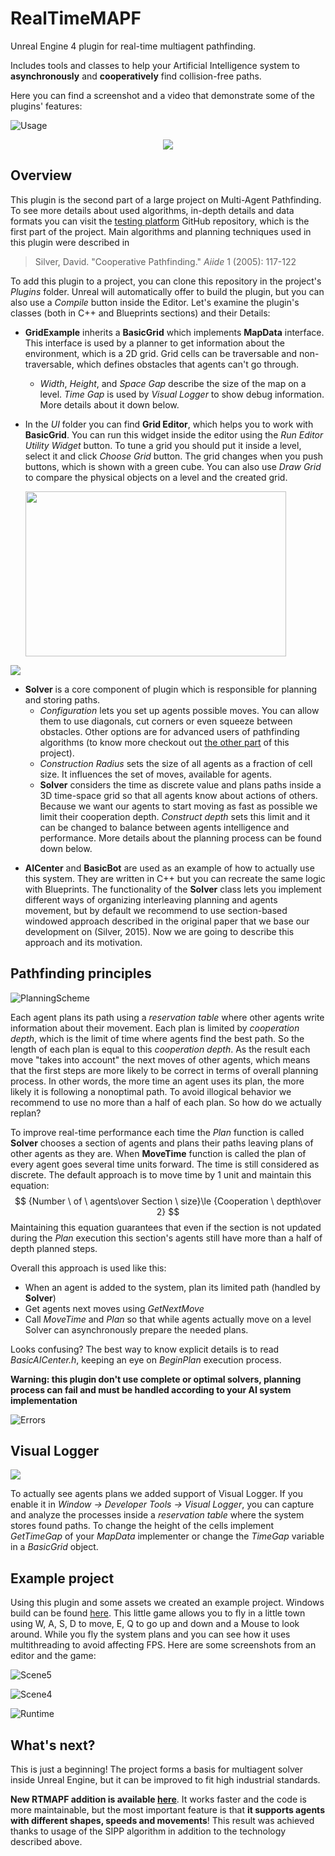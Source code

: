 # RealTimeMAPF

Unreal Engine 4 plugin for real-time multiagent pathfinding.

Includes tools and classes to help your Artificial Intelligence system to **asynchronously** and **cooperatively** find collision-free paths.

Here you can find a screenshot and a video that demonstrate some of the plugins' features:

![Usage](/Resources/Usage.png)

<p align = "center">
    <a href="https://youtu.be/5roOPG_SmGk">
    <img src="./Resources/Video.png">
    </a>
</p>

## Overview

This plugin is the second part of a large project on Multi-Agent Pathfinding. To see more details about used algorithms, in-depth details and data formats you can visit the [testing platform](https://github.com/MShepelin/MultiAgentPathFinding) GitHub repository, which is the first part of the project. Main algorithms and planning techniques used in this plugin were described in

> Silver, David. "Cooperative Pathfinding." *Aiide* 1 (2005): 117-122

To add this plugin to a project, you can clone this repository in the project's *Plugins* folder. Unreal will automatically offer to build the plugin, but you can also use a *Compile* button inside the Editor. Let's examine the plugin's classes (both in C++ and Blueprints sections) and their Details:

* **GridExample** inherits a **BasicGrid** which implements **MapData** interface. This interface is used by a planner to get information about the environment, which is a 2D grid. Grid cells can be traversable and non-traversable, which defines obstacles that agents can't go through.

  * *Width*, *Height*,  and *Space Gap* describe the size of the map on a level. *Time Gap* is used by *Visual Logger* to show debug information. More details about it down below.

* In the *UI* folder you can find **Grid Editor**, which helps you to work with **BasicGrid**. You can run this widget inside the editor using the *Run Editor Utility Widget* button. To tune a grid you should put it inside a level, select it and click *Choose Grid* button. The grid changes when you push buttons, which is shown with a green cube. You can also use *Draw Grid* to compare the physical objects on a level and the created grid.

  <img src="/Resources/Grid.png" width="417" height="264" />

<img src="./Resources/GridWidget.png" style="zoom=33%" />



- **Solver** is a core component of plugin which is responsible for planning and storing paths.
  - *Configuration* lets you set up agents possible moves. You can allow them to use diagonals, cut corners or even squeeze between obstacles. Other options are for advanced users of pathfinding algorithms (to know more checkout out [the other part](https://github.com/MShepelin/MultiAgentPathFinding) of this project).
  - *Construction Radius* sets the size of all agents as a fraction of cell size. It influences the set of moves, available for agents.
  - **Solver** considers the time as discrete value and plans paths inside a 3D time-space grid so that all agents know about actions of others. Because we want our agents to start moving as fast as possible we limit their cooperation depth. *Construct depth* sets this limit and it can be changed to balance between agents intelligence and performance. More details about the planning process can be found down below.

* **AICenter** and **BasicBot** are used as an example of how to actually use this system. They are written in C++ but you can recreate the same logic with Blueprints. The functionality of the **Solver** class lets you implement different ways of organizing interleaving planning and agents movement, but by default we recommend to use section-based windowed approach described in the original paper that we base our development on (Silver, 2015). Now we are going to describe this approach and its motivation.

## Pathfinding principles

![PlanningScheme](/Resources/PlanningScheme.png)

Each agent plans its path using a *reservation table* where other agents write information about their movement. Each plan is limited by *cooperation depth*, which is the limit of time where agents find the best path. So the length of each plan is equal to this *cooperation depth*. As the result each move "takes into account" the next moves of other agents, which means that the first steps are more likely to be correct in terms of overall planning process. In other words, the more time an agent uses its plan, the more likely it is following a nonoptimal path. To avoid illogical behavior we recommend to use no more than a half of each plan. So how do we actually replan?

To improve real-time performance each time the *Plan* function is called **Solver** chooses a section of agents and plans their paths leaving plans of other agents as they are. When **MoveTime** function is called the plan of every agent goes several time units forward. The time is still considered as discrete. The default approach is to move time by 1 unit and maintain this equation:
$$
{Number \ of \ agents\over Section \ size}\le {Cooperation \ depth\over 2}
$$
Maintaining this equation guarantees that even if the section is not updated during the *Plan* execution this section's agents still have more than a half of depth planned steps.

Overall this approach is used like this:

* When an agent is added to the system, plan its limited path (handled by **Solver**)
* Get agents next moves using *GetNextMove*
* Call *MoveTime* and *Plan* so that while agents actually move on a level Solver can asynchronously prepare the needed plans.

Looks confusing? The best way to know explicit details is to read *BasicAICenter.h*, keeping an eye on *BeginPlan* execution process.

**Warning: this plugin don't use complete or optimal solvers, planning process can fail and must be handled according to your AI system implementation**

![Errors](/Resources/Errors.png)

## Visual Logger

<img src="/Resources/VisLog.png"/>

To actually see agents plans we added support of Visual Logger. If you enable it in *Window $\rightarrow$ Developer Tools $\rightarrow$ Visual Logger*, you can capture and analyze the processes inside a *reservation table* where the system stores found paths. To change the height of the cells implement *GetTimeGap* of your *MapData* implementer or change the *TimeGap* variable in a *BasicGrid* object.

## Example project

Using this plugin and some assets we created an example project. Windows build can be found [here](https://disk.yandex.ru/d/WO2kFN8b3KKOVA). This little game allows you to fly in a little town using W, A, S, D to move, E, Q to go up and down and a Mouse to look around. While you fly the system plans and you can see how it uses multithreading to avoid affecting FPS. Here are some screenshots from an editor and the game:

![Scene5](/Resources/Scene5.png)

![Scene4](/Resources/Scene4.png)

![Runtime](./Resources/Runtime.png)

## What's next?
This is just a beginning! The project forms a basis for multiagent solver inside Unreal Engine, but it can be improved to fit high industrial standards.

**New RTMAPF addition is available [here](https://github.com/MShepelin/RTMAPF)**. It works faster and the code is more maintainable, but the most important feature is that **it supports agents with different shapes, speeds and movements**! This result was achieved thanks to usage of the SIPP algorithm in addition to the technology described above.
